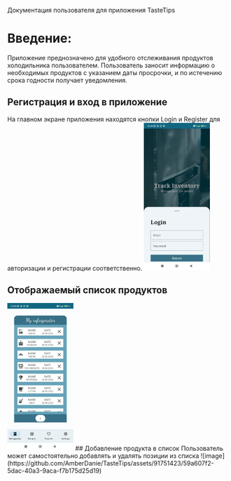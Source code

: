 Документация пользователя для приложения TasteTips
# Введение:
Приложение преднозначено для удобного отслеживания продуктов холодильника пользователем. Пользователь заносит информацию о необходимых продуктов с указанием даты просрочки, и по истечению срока годности получает уведомления.
## Регистрация и вход в приложение
На главном экране приложения находятся кнопки Login и Register для авторизации и регистрации соответственно.
<img src="images/login_screen.jpg" width="30%"/>
## Отображаемый список продуктов
<img src="images/refrigerator_screen.jpg" width="30%"/>
## Добавление продукта в список
Пользователь может самостоятельно добавлять и удалять позиции из списка
![image](https://github.com/AmberDanie/TasteTips/assets/91751423/59a607f2-5dac-40a3-9aca-f7b175d25d19)
